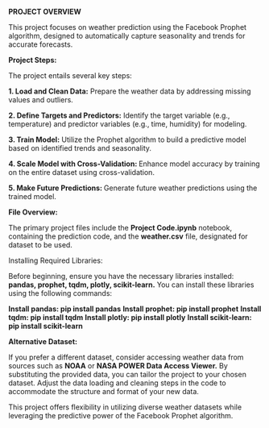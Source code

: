 <b>PROJECT OVERVIEW</b>

This project focuses on weather prediction using the Facebook Prophet algorithm, designed to automatically capture seasonality and trends for accurate forecasts.

<b>Project Steps:</b>

The project entails several key steps:

<b>1. Load and Clean Data:</b> Prepare the weather data by addressing missing values and outliers.

<b>2. Define Targets and Predictors:</b> Identify the target variable (e.g., temperature) and predictor variables (e.g., time, humidity) for modeling.

<b>3. Train Model:</b> Utilize the Prophet algorithm to build a predictive model based on identified trends and seasonality.

<b>4. Scale Model with Cross-Validation: </b>Enhance model accuracy by training on the entire dataset using cross-validation.

<b>5. Make Future Predictions: </b>Generate future weather predictions using the trained model.

<b>File Overview:</b>

The primary project files include the <b>Project Code.ipynb</b> notebook, containing the prediction code, and the <b>weather.csv</b> file, designated for dataset to be used.

Installing Required Libraries:

Before beginning, ensure you have the necessary libraries installed: <b>pandas, prophet, tqdm, plotly, scikit-learn.</b> You can install these libraries using the following commands:

<b>Install pandas: pip install pandas</b>
<b>Install prophet: pip install prophet</b>
<b>Install tqdm: pip install tqdm</b>
<b>Install plotly: pip install plotly</b>
<b>Install scikit-learn: pip install scikit-learn</b>

<b>Alternative Dataset:</b>

If you prefer a different dataset, consider accessing weather data from sources such as <b>NOAA</b> or <b>NASA POWER Data Access Viewer.</b> By substituting the provided data, you can tailor the project to your chosen dataset. Adjust the data loading and cleaning steps in the code to accommodate the structure and format of your new data.

This project offers flexibility in utilizing diverse weather datasets while leveraging the predictive power of the Facebook Prophet algorithm.
